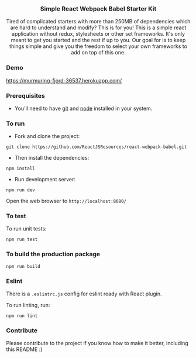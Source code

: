 <p align="center">
    <h3 align="center">Simple React Webpack Babel Starter Kit<br></h3>
</p>

<p align="center">
  Tired of complicated starters with more than 250MB of dependencies which are hard to understand and modify? This is for you!
  This is a simple react application without redux, stylesheets or other set frameworks. It's only meant to get you started and the rest if up to you. Our goal for is to keep things simple and give you the freedom to select your own frameworks to add on top of this one.
</p>

### Demo

https://murmuring-fjord-36537.herokuapp.com/

### Prerequisites

- You'll need to have [git](https://git-scm.com/) and [node](https://nodejs.org/en/) installed in your system.

### To run

- Fork and clone the project:

```
git clone https://github.com/ReactJSResources/react-webpack-babel.git
```

- Then install the dependencies:

```
npm install
```

- Run development server:

```
npm run dev
```

Open the web browser to `http://localhost:8080/`

### To test

To run unit tests:

```
npm run test
```

### To build the production package

```
npm run build
```

### Eslint

There is a `.eslintrc.js` config for eslint ready with React plugin.

To run linting, run:

```
npm run lint
```

### Contribute

Please contribute to the project if you know how to make it better, including this README :)
